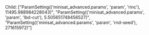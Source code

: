 Child: ["ParamSetting(('minisat_advanced.params', 'param', 'rinc'), 11495.988984228043)", "ParamSetting(('minisat_advanced.params', 'param', 'lbd-cut'), 5.505651748456527)", "ParamSetting(('minisat_advanced.params', 'param', 'rnd-seed'), 271615972)"]